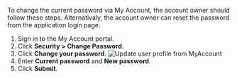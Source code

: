 <!-- markdownlint-disable-next-line -->
To change the current password via My Account, the account owner should follow these steps. Alternativaly, the account owner can <a :href="$withBase('/guides/user-self-service/customer-password-recovery/')">reset the password</a> from the application login page.

1. Sign in to the My Account portal.
2. Click **Security > Change Password**.
3. Click **Change your password**.
   <img :src="$withBase('/assets/img/guides/organization/self-service/myaccount/change-password.png')" alt="Update user profile from MyAccount">
4. Enter **Current password** and **New password**.
5. Click **Submit**.
